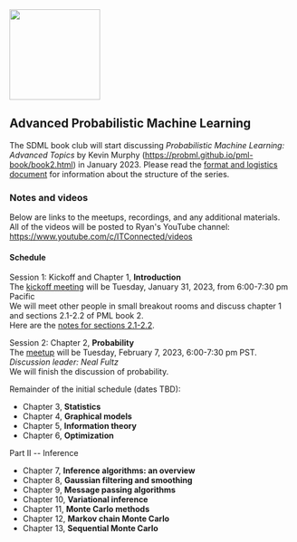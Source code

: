 <img src="https://github.com/SanDiegoMachineLearning/bookclub/blob/master/images/probml_book2.jpg?raw=true" width="160">

## Advanced Probabilistic Machine Learning

The SDML book club will start discussing *Probabilistic Machine Learning: Advanced Topics* 
by Kevin Murphy (https://probml.github.io/pml-book/book2.html) in January 2023. 
Please read the [format and logistics document](https://docs.google.com/document/d/1q4m_bMqT293W827hwFur6D-EEdgvSj9baJqcEDJZwus/edit?usp=sharing) 
for information about the structure of the series.

### Notes and videos
Below are links to the meetups, recordings, and any additional materials.  
All of the videos will be posted to Ryan's YouTube channel:  https://www.youtube.com/c/ITConnected/videos

#### Schedule

Session 1:  Kickoff and Chapter 1, **Introduction** \
The [kickoff meeting](https://www.meetup.com/san-diego-machine-learning/events/290817833/) will be Tuesday, January 31, 2023, from 6:00-7:30 pm Pacific \
We will meet other people in small breakout rooms and discuss chapter 1 and sections 2.1-2.2 of PML book 2. \
Here are the [notes for sections 2.1-2.2](https://docs.google.com/document/d/1r-jy-BrGvXDoCQVNu7kRa8KwB7KdxJ_mxmM7UiWTKjc/edit?usp=sharing).

Session 2:  Chapter 2, **Probability** \
The [meetup](https://www.meetup.com/san-diego-machine-learning/events/291353203/) will be Tuesday, February 7, 2023, 6:00-7:30 pm PST. \
*Discussion leader:  Neal Fultz* \
We will finish the discussion of probability. 

Remainder of the initial schedule (dates TBD):
* Chapter 3, **Statistics**
* Chapter 4, **Graphical models**
* Chapter 5, **Information theory**
* Chapter 6, **Optimization**

Part II -- Inference
* Chapter 7, **Inference algorithms:  an overview**
* Chapter 8, **Gaussian filtering and smoothing**
* Chapter 9, **Message passing algorithms**
* Chapter 10, **Variational inference**
* Chapter 11, **Monte Carlo methods**
* Chapter 12, **Markov chain Monte Carlo**
* Chapter 13, **Sequential Monte Carlo**




<br>
<br>
